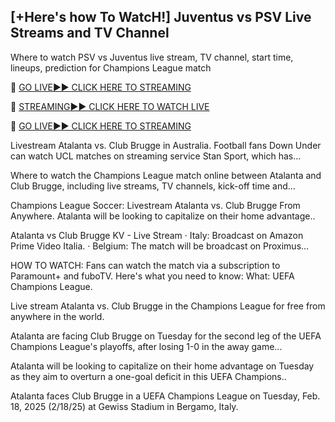 ## [+Here's how To WatcH!] Juventus vs PSV Live Streams and TV Channel

Where to watch PSV vs Juventus live stream, TV channel, start time, lineups, prediction for Champions League match

🔴 [GO LIVE►► CLICK HERE TO STREAMING](https://ueefaa.blogspot.com/2025/02/uffeaa.html)

🔴 [STREAMING►► CLICK HERE TO WATCH LIVE](https://ueefaa.blogspot.com/2025/02/uffeaa.html)

🔴 [GO LIVE►► CLICK HERE TO STREAMING](https://ueefaa.blogspot.com/2025/02/uffeaa.html)


Livestream Atalanta vs. Club Brugge in Australia. Football fans Down Under can watch UCL matches on streaming service Stan Sport, which has...

Where to watch the Champions League match online between Atalanta and Club Brugge, including live streams, TV channels, kick-off time and...

Champions League Soccer: Livestream Atalanta vs. Club Brugge From Anywhere. Atalanta will be looking to capitalize on their home advantage..

Atalanta vs Club Brugge KV - Live Stream · Italy: Broadcast on Amazon Prime Video Italia. · Belgium: The match will be broadcast on Proximus...

HOW TO WATCH: Fans can watch the match via a subscription to Paramount+ and fuboTV. Here's what you need to know: What: UEFA Champions League.

Live stream Atalanta vs. Club Brugge in the Champions League for free from anywhere in the world.

Atalanta are facing Club Brugge on Tuesday for the second leg of the UEFA Champions League's playoffs, after losing 1-0 in the away game...

Atalanta will be looking to capitalize on their home advantage on Tuesday as they aim to overturn a one-goal deficit in this UEFA Champions..

Atalanta faces Club Brugge in a UEFA Champions League on Tuesday, Feb. 18, 2025 (2/18/25) at Gewiss Stadium in Bergamo, Italy.

